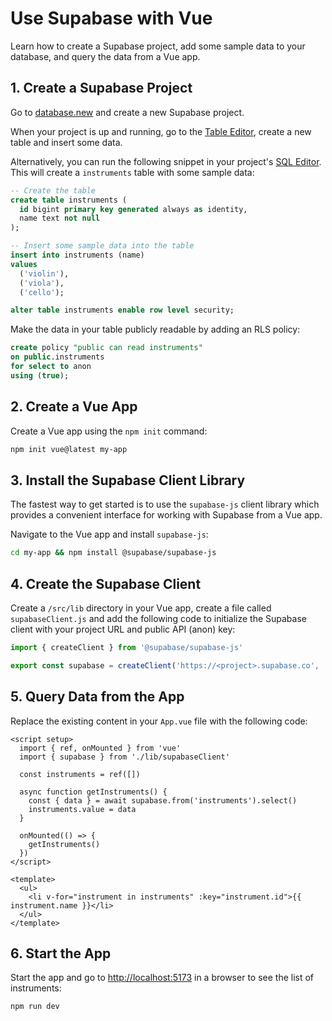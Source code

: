 # Use Supabase with Vue

Learn how to create a Supabase project, add some sample data to your database, and query the data from a Vue app.

## 1. Create a Supabase Project

Go to [database.new](https://database.new/) and create a new Supabase project.

When your project is up and running, go to the [Table Editor](https://supabase.com/dashboard/project/_/editor), create a new table and insert some data.

Alternatively, you can run the following snippet in your project's [SQL Editor](https://supabase.com/dashboard/project/_/sql/new). This will create a `instruments` table with some sample data:

```sql
-- Create the table
create table instruments (
  id bigint primary key generated always as identity,
  name text not null
);

-- Insert some sample data into the table
insert into instruments (name)
values
  ('violin'),
  ('viola'),
  ('cello');

alter table instruments enable row level security;
```

Make the data in your table publicly readable by adding an RLS policy:

```sql
create policy "public can read instruments"
on public.instruments
for select to anon
using (true);
```

## 2. Create a Vue App

Create a Vue app using the `npm init` command:

```bash
npm init vue@latest my-app
```

## 3. Install the Supabase Client Library

The fastest way to get started is to use the `supabase-js` client library which provides a convenient interface for working with Supabase from a Vue app.

Navigate to the Vue app and install `supabase-js`:

```bash
cd my-app && npm install @supabase/supabase-js
```

## 4. Create the Supabase Client

Create a `/src/lib` directory in your Vue app, create a file called `supabaseClient.js` and add the following code to initialize the Supabase client with your project URL and public API (anon) key:

```javascript
import { createClient } from '@supabase/supabase-js'

export const supabase = createClient('https://<project>.supabase.co', '<your-anon-key>')
```

## 5. Query Data from the App

Replace the existing content in your `App.vue` file with the following code:

```vue
<script setup>
  import { ref, onMounted } from 'vue'
  import { supabase } from './lib/supabaseClient'

  const instruments = ref([])

  async function getInstruments() {
    const { data } = await supabase.from('instruments').select()
    instruments.value = data
  }

  onMounted(() => {
    getInstruments()
  })
</script>

<template>
  <ul>
    <li v-for="instrument in instruments" :key="instrument.id">{{ instrument.name }}</li>
  </ul>
</template>
```

## 6. Start the App

Start the app and go to [http://localhost:5173](http://localhost:5173/) in a browser to see the list of instruments:

```bash
npm run dev
```
